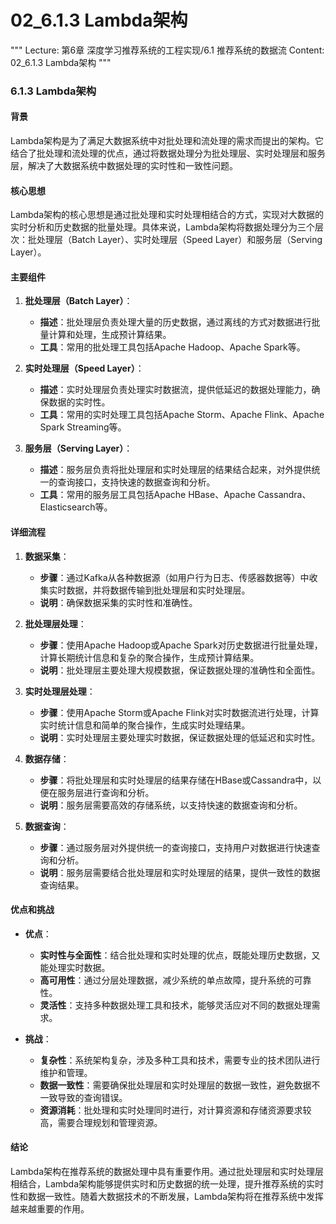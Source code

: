 # 02_6.1.3 Lambda架构

"""
Lecture: 第6章 深度学习推荐系统的工程实现/6.1 推荐系统的数据流
Content: 02_6.1.3 Lambda架构
"""

### 6.1.3 Lambda架构

#### 背景

Lambda架构是为了满足大数据系统中对批处理和流处理的需求而提出的架构。它结合了批处理和流处理的优点，通过将数据处理分为批处理层、实时处理层和服务层，解决了大数据系统中数据处理的实时性和一致性问题。

#### 核心思想

Lambda架构的核心思想是通过批处理和实时处理相结合的方式，实现对大数据的实时分析和历史数据的批量处理。具体来说，Lambda架构将数据处理分为三个层次：批处理层（Batch Layer）、实时处理层（Speed Layer）和服务层（Serving Layer）。

#### 主要组件

1. **批处理层（Batch Layer）**：
   - **描述**：批处理层负责处理大量的历史数据，通过离线的方式对数据进行批量计算和处理，生成预计算结果。
   - **工具**：常用的批处理工具包括Apache Hadoop、Apache Spark等。

2. **实时处理层（Speed Layer）**：
   - **描述**：实时处理层负责处理实时数据流，提供低延迟的数据处理能力，确保数据的实时性。
   - **工具**：常用的实时处理工具包括Apache Storm、Apache Flink、Apache Spark Streaming等。

3. **服务层（Serving Layer）**：
   - **描述**：服务层负责将批处理层和实时处理层的结果结合起来，对外提供统一的查询接口，支持快速的数据查询和分析。
   - **工具**：常用的服务层工具包括Apache HBase、Apache Cassandra、Elasticsearch等。

#### 详细流程

1. **数据采集**：
   - **步骤**：通过Kafka从各种数据源（如用户行为日志、传感器数据等）中收集实时数据，并将数据传输到批处理层和实时处理层。
   - **说明**：确保数据采集的实时性和准确性。

2. **批处理层处理**：
   - **步骤**：使用Apache Hadoop或Apache Spark对历史数据进行批量处理，计算长期统计信息和复杂的聚合操作，生成预计算结果。
   - **说明**：批处理层主要处理大规模数据，保证数据处理的准确性和全面性。

3. **实时处理层处理**：
   - **步骤**：使用Apache Storm或Apache Flink对实时数据流进行处理，计算实时统计信息和简单的聚合操作，生成实时处理结果。
   - **说明**：实时处理层主要处理实时数据，保证数据处理的低延迟和实时性。

4. **数据存储**：
   - **步骤**：将批处理层和实时处理层的结果存储在HBase或Cassandra中，以便在服务层进行查询和分析。
   - **说明**：服务层需要高效的存储系统，以支持快速的数据查询和分析。

5. **数据查询**：
   - **步骤**：通过服务层对外提供统一的查询接口，支持用户对数据进行快速查询和分析。
   - **说明**：服务层需要结合批处理层和实时处理层的结果，提供一致性的数据查询结果。

#### 优点和挑战

- **优点**：
  - **实时性与全面性**：结合批处理和实时处理的优点，既能处理历史数据，又能处理实时数据。
  - **高可用性**：通过分层处理数据，减少系统的单点故障，提升系统的可靠性。
  - **灵活性**：支持多种数据处理工具和技术，能够灵活应对不同的数据处理需求。

- **挑战**：
  - **复杂性**：系统架构复杂，涉及多种工具和技术，需要专业的技术团队进行维护和管理。
  - **数据一致性**：需要确保批处理层和实时处理层的数据一致性，避免数据不一致导致的查询错误。
  - **资源消耗**：批处理和实时处理同时进行，对计算资源和存储资源要求较高，需要合理规划和管理资源。

#### 结论

Lambda架构在推荐系统的数据处理中具有重要作用。通过批处理层和实时处理层相结合，Lambda架构能够提供实时和历史数据的统一处理，提升推荐系统的实时性和数据一致性。随着大数据技术的不断发展，Lambda架构将在推荐系统中发挥越来越重要的作用。